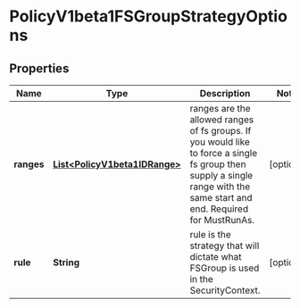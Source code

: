 

# PolicyV1beta1FSGroupStrategyOptions

## Properties

Name | Type | Description | Notes
------------ | ------------- | ------------- | -------------
**ranges** | [**List&lt;PolicyV1beta1IDRange&gt;**](PolicyV1beta1IDRange.md) | ranges are the allowed ranges of fs groups.  If you would like to force a single fs group then supply a single range with the same start and end. Required for MustRunAs. |  [optional]
**rule** | **String** | rule is the strategy that will dictate what FSGroup is used in the SecurityContext. |  [optional]



